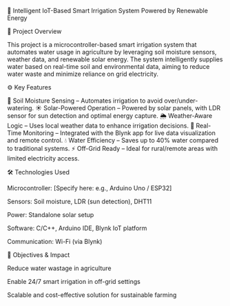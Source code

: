 🌱 Intelligent IoT-Based Smart Irrigation System Powered by Renewable Energy

📌 Project Overview

This project is a microcontroller-based smart irrigation system that automates water usage in agriculture by leveraging soil moisture sensors, weather data, and renewable solar energy. The system intelligently supplies water based on real-time soil and environmental data, aiming to reduce water waste and minimize reliance on grid electricity.

⚙️ Key Features

🌿 Soil Moisture Sensing – Automates irrigation to avoid over/under-watering.
☀️ Solar-Powered Operation – Powered by solar panels, with LDR sensor for sun detection and optimal energy capture.
🌦️ Weather-Aware Logic – Uses local weather data to enhance irrigation decisions.
📲 Real-Time Monitoring – Integrated with the Blynk app for live data visualization and remote control.
💧 Water Efficiency – Saves up to 40% water compared to traditional systems.
⚡ Off-Grid Ready – Ideal for rural/remote areas with limited electricity access.

🛠️ Technologies Used

Microcontroller: [Specify here: e.g., Arduino Uno / ESP32]

Sensors: Soil moisture, LDR (sun detection), DHT11

Power: Standalone solar setup

Software: C/C++, Arduino IDE, Blynk IoT platform

Communication: Wi-Fi (via Blynk)

🎯 Objectives & Impact

Reduce water wastage in agriculture

Enable 24/7 smart irrigation in off-grid settings

Scalable and cost-effective solution for sustainable farming
